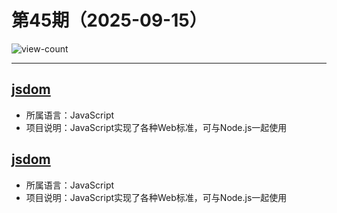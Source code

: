 # 第45期（2025-09-15）

![view-count](https://count.getloli.com/@xiaoxuan6-weekly-20250915)

---
## [jsdom](https://github.com/jsdom/jsdom)
- 所属语言：JavaScript
- 项目说明：JavaScript实现了各种Web标准，可与Node.js一起使用

## [jsdom](https://github.com/jsdom/jsdom)
- 所属语言：JavaScript
- 项目说明：JavaScript实现了各种Web标准，可与Node.js一起使用
